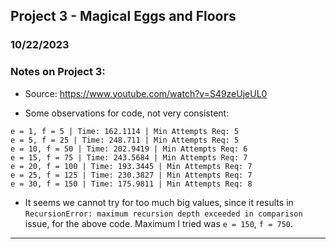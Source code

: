 ## Project 3 - Magical Eggs and Floors
### 10/22/2023

### Notes on Project 3:

* Source: https://www.youtube.com/watch?v=S49zeUjeUL0

* Some observations for code, not very consistent:

```
e = 1, f = 5 | Time: 162.1114 | Min Attempts Req: 5
e = 5, f = 25 | Time: 248.711 | Min Attempts Req: 5
e = 10, f = 50 | Time: 202.9419 | Min Attempts Req: 6
e = 15, f = 75 | Time: 243.5684 | Min Attempts Req: 7
e = 20, f = 100 | Time: 193.3445 | Min Attempts Req: 7
e = 25, f = 125 | Time: 230.3827 | Min Attempts Req: 7
e = 30, f = 150 | Time: 175.9811 | Min Attempts Req: 8
```

* It seems we cannot try for too much big values, since it results in `RecursionError: maximum recursion depth exceeded in comparison` issue, for the above code. Maximum I tried was `e = 150`, `f = 750`.

---